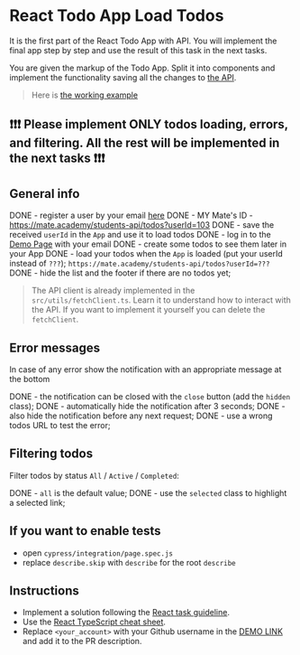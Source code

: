 # React Todo App Load Todos

It is the first part of the React Todo App with API. You will implement the
final app step by step and use the result of this task in the next tasks.

You are given the markup of the Todo App. Split it into components and
implement the functionality saving all the changes to [the API](https://mate-academy.github.io/fe-students-api/).

> Here is [the working example](https://mate-academy.github.io/react_todo-app-with-api/)
## ❗️❗️❗️ Please implement ONLY todos loading, errors, and filtering. All the rest will be implemented in the next tasks ❗️❗️❗️

## General info

DONE - register a user by your email [here](https://mate-academy.github.io/react_student-registration/)
DONE - MY Mate's ID - https://mate.academy/students-api/todos?userId=103
DONE - save the received `userId` in the `App` and use it to load todos
DONE - log in to the [Demo Page](https://mate-academy.github.io/react_todo-app-with-api/) with your email
DONE - create some todos to see them later in your App
DONE - load your todos when the `App` is loaded (put your userId instead of `???`);
    ```
    https://mate.academy/students-api/todos?userId=???
    ```
DONE - hide the list and the footer if there are no todos yet;

> The API client is already implemented in the `src/utils/fetchClient.ts`. Learn it to understand how to interact with the API. If you want to implement it yourself you can delete the `fetchClient`.

## Error messages

In case of any error show the notification with an appropriate message at the bottom

DONE - the notification can be closed with the `close` button (add the `hidden` class);
DONE - automatically hide the notification after 3 seconds;
DONE - also hide the notification before any next request;
DONE - use a wrong todos URL to test the error;

## Filtering todos

Filter todos by status `All` / `Active` / `Completed`:

DONE - `all` is the default value;
DONE - use the `selected` class to highlight a selected link;

## If you want to enable tests
- open `cypress/integration/page.spec.js`
- replace `describe.skip` with `describe` for the root `describe`

## Instructions

- Implement a solution following the [React task guideline](https://github.com/mate-academy/react_task-guideline#react-tasks-guideline).
- Use the [React TypeScript cheat sheet](https://mate-academy.github.io/fe-program/js/extra/react-typescript).
- Replace `<your_account>` with your Github username in the [DEMO LINK](https://Manankin.github.io/react_todo-app-loading-todos/) and add it to the PR description.
